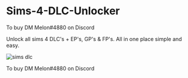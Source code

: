# Sims-4-DLC-Unlocker

To buy DM Melon#4880 on Discord

Unlock all sims 4 DLC's + EP's, GP's & FP's. All in one place simple and easy.


![sims dlc](https://user-images.githubusercontent.com/61595428/210832384-c7ecc9f2-dc03-434e-951c-78716015c960.PNG)

To buy DM Melon#4880 on Discord
